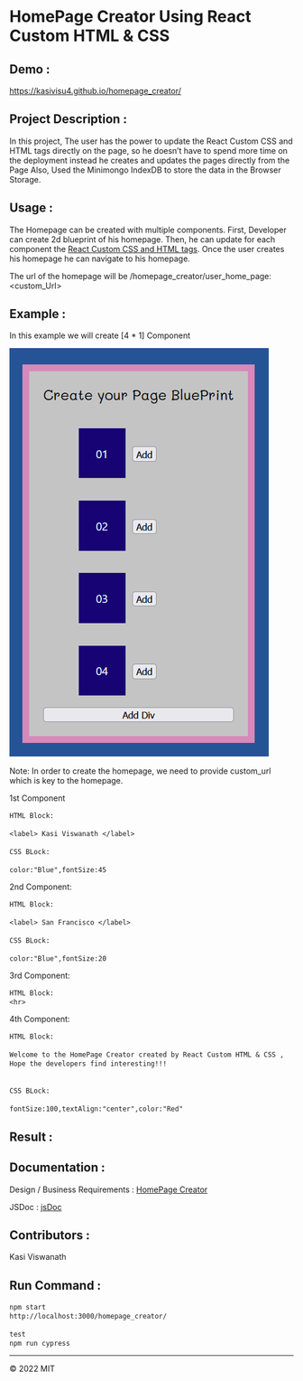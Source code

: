# HomePage Creator Using React Custom HTML & CSS

## Demo :

https://kasivisu4.github.io/homepage_creator/

## Project Description :

In this project, The user has the power to update the React Custom CSS and HTML tags directly on the page,
so he doesn’t have to spend more time on the deployment instead he creates and
updates the pages directly from the Page
Also, Used the Minimongo IndexDB to store the data in the Browser Storage.

## Usage :

The Homepage can be created with multiple components. First, Developer can create 2d blueprint of his homepage. Then, he can update for each component the [React Custom CSS and HTML tags](https://reactjs.org/docs/dom-elements.html#style). Once the user creates his homepage he can navigate to his homepage.

The url of the homepage will be /homepage_creator/user_home_page:<custom_Url>

## Example :

In this example we will create [4 * 1] Component

![alt text](https://github.com/kasivisu4/homepage_creator/blob/main/public/4_1_component_creation.png)

Note: In order to create the homepage, we need to provide custom_url which is key to the homepage.

1st Component

```
HTML Block:

<label> Kasi Viswanath </label>

CSS BLock:

color:"Blue",fontSize:45
```

2nd Component:

```
HTML Block:

<label> San Francisco </label>

CSS BLock:

color:"Blue",fontSize:20
```

3rd Component:

```
HTML Block:
<hr>

```

4th Component:

```
HTML Block:

Welcome to the HomePage Creator created by React Custom HTML & CSS , Hope the developers find interesting!!!


CSS BLock:

fontSize:100,textAlign:"center",color:"Red"

```

## Result :

## Documentation :

Design / Business Requirements : [HomePage Creator](https://github.com/kasivisu4/homepage_creator/blob/main/Documents/Design/Business_Requirements.pdf)

JSDoc : [jsDoc](https://github.com/kasivisu4/homepage_creator/tree/main/Documents/JsDoc)

## Contributors :

Kasi Viswanath ![![](https://github.com/remarkablemark.png?size=50)](https://github.com/remarkablemark)

## Run Command :

```
npm start
http://localhost:3000/homepage_creator/

test
npm run cypress
```

---

© 2022 MIT
